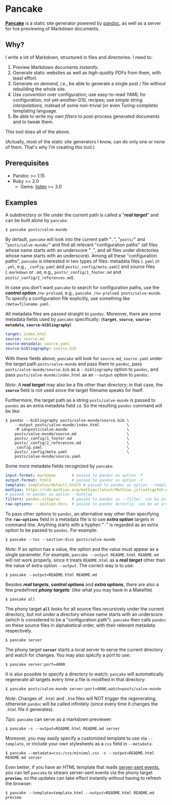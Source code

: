 # Pancake

**[Pancake](https://github.com/soimort/soimort/tree/pancake)** is a static site generator powered by [pandoc](http://pandoc.org/), as well as a server for live previewing of Markdown documents.

## Why?

I write a lot of Markdown, structured in files and directories. I need to:

1. Preview Markdown documents *instantly*.
2. Generate static websites as well as *high-quality PDFs* from them, with least effort.
3. Generate *on demand*, i.e., be able to generate a single post / file without rebuilding the whole site.
4. Use *convention* over configuration; use easy-to-read *YAML* for configuration, not yet-another-DSL recipes; use simple *string interpolations*, instead of some non-trivial (or even Turing-complete) templating language.
5. Be able to write my *own filters* to post-process generated documents and to tweak them.

This tool does all of the above.

(Actually, most of the static site generators I know, can do only one or none of them. That's why I'm creating this tool.)

## Prerequisites

* Pandoc >= 1.15
* Ruby >= 2.0
    * Gems: [listen](https://rubygems.org/gems/listen/) >= 3.0

## Examples

A subdirectory or file under the current path is called a "***real target***" and can be built alone by `pancake`:

    $ pancake posts/salve-munde

By default, `pancake` will look into the current path "`.`", "`posts/`" and "`posts/salve-munde/`" and find all relevant "configuration paths" (all files whose name starts with an underscore "`_`", and all files under directories whose name starts with an underscore). Among all these "configuration paths", `pancake` is interested in two types of files: metadata files (`.yaml` or `.yml`, e.g., `_config.yaml` and `posts/_config/meta.yaml`) and source files (`.markdown` or `.md`, e.g., `posts/_config/1_footer.md` and `posts/_config/2_references.md`).

In case you don't want `pancake` to search for configuration paths, use the ***control option*** `/no-preload`, e.g., `pancake /no-preload posts/salve-munde`. To specify a configuration file explicitly, use something like `/meta=filename.yaml`.

All metadata files are passed straight to `pandoc`. Moreover, there are some metadata fields used by `pancake` specifically: (**`target`**, **`source`**, **`source-metadata`**, **`source-bibliography`**)

```yaml
target: index.html
source: source.md
source-metadata: source.yaml
source-bibliography: source.bib
```

With these fields above, `pancake` will look for `source.md`, `source.yaml` under the target path `posts/salve-munde` and pass them to `pandoc`, pass `posts/salve-munde/source.bib` as a `--bibliography` option to `pandoc`, and pass `posts/salve-munde/index.html` as an `--output` option to `pandoc`.

*Note*: A ***real target*** may also be a file other than directory; in that case, the **`source`** field is not used since the target filename speaks for itself.

Furthermore, the target path as a string `posts/salve-munde` is passed to `pandoc` as an extra metadata field `id`. So the resulting `pandoc` command will be like:

```shell
$ pandoc --bibliography posts/salve-munde/source.bib \
    --output posts/salve-munde/index.html            \
    -M id=posts/salve-munde                          \
    posts/salve-munde/source.md                      \
    posts/_config/1_footer.md                        \
    posts/_config/2_references.md                    \
    _config.yaml                                     \
    posts/_config/meta.yaml                          \
    posts/salve-munde/source.yaml
```

Some more metadata fields recognized by `pancake`:

```yaml
input-format: markdown       # passed to pandoc as option -f
output-format: html5         # passed to pandoc as option -t
template: templates/default.html5 # passed to pandoc as option --template
mathjax: https://cdn.mathjax.org/mathjax/latest/MathJax.js?config=TeX-AMS-MML_HTMLorMML
# passed to pandoc as option --mathjax
filters: pandoc-citeproc     # passed to pandoc as --filter. can be an array
raw-options: --section-divs  # passed to pandoc directly. can be an array
```

To pass other options to `pandoc`, an alternative way other than specifying the **`raw-options`** field in a metadata file is to use ***extra option*** targets in command line. Anything starts with a hyphen "`-`" is regarded as an extra option to be passed to `pandoc`. For example:

    $ pancake --toc --section-divs posts/salve-munde

*Note*: If an option has a value, the option and the value must appear as a single parameter. For example, `pancake --output README.html README.md` will not work properly, since it treats `README.html` as a ***real target*** other than the value of extra option `--output`. The correct way is to use:

    $ pancake --output=README.html README.md

Besides ***real targets***, ***control options*** and ***extra options***, there are also a few predefined ***phony targets***: (like what you may have in a Makefile)

    $ pancake all

The phony target **`all`** looks for all source files recursively under the current directory, but not under a directory whose name starts with an underscore (which is considered to be a "configuration path"). `pancake` then calls `pandoc` on these source files in alphabetical order, with their relevant metadata respectively.

    $ pancake server

The phony target **`server`** starts a local server to serve the current directory and watch for changes. You may also specify a port to use:

    $ pancake server:port=4000

It is also possible to specify a directory to watch; `pancake` will automatically regenerate all targets every time a file is modified in that directory:

    $ pancake posts/salve-munde server:port=4000,watch=posts/salve-munde

*Note*: Changes of `.html` and `.htm` files will NOT trigger the regenerating, otherwise `pandoc` will be called infinitely (since every time it changes the `.html` file it generates).

*Tips*: `pancake` can serve as a markdown previewer:

    $ pancake -s --output=README.html README.md server

Moreover, you may easily specify a customized template to use via `--template`, or include your own stylesheets as a `css` field in `--metadata`:

    $ pancake --metadata=css:/css/minimal.css -s --output=README.html README.md server

Even better, if you have an HTML template that reads [server-sent events](https://developer.mozilla.org/en-US/docs/Web/API/Server-sent_events/Using_server-sent_events), you can tell `pancake` to stream server-sent events via the phony target **`preview`**, so the updates can take effect instantly without having to refresh the browser:

    $ pancake --template=template.html --output=README.html README.md preview
